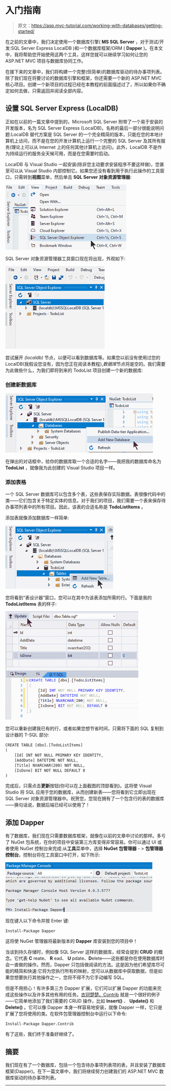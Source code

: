 # 入门指南

> 原文：<https://asp.mvc-tutorial.com/working-with-databases/getting-started/>

在之前的文章中，我们决定使用一个数据库引擎( **MS SQL Server** ，对于测试/开发:SQL Server Express LocalDB )和一个数据库框架/ORM ( **Dapper** )。在本文中，我将帮助您开始使用这两个工具，这样您就可以继续学习如何让您的 ASP.NET MVC 项目与数据库协同工作。

在接下来的文章中，我们将构建一个完整(但简单)的数据库驱动的待办事项列表。除了我们现在将要讨论的数据库引擎和框架，你还需要一个新的 ASP.NET MVC 核心项目。创建一个新项目的过程已经在本教程的前面描述过了，所以如果你不确定如何去做，只需返回并阅读全部内容。

## 设置 SQL Server Express (LocalDB)

正如在以前的一篇文章中提到的，Microsoft SQL Server 附带了一个易于安装的开发版本，名为 SQL Server Express (LocalDB)。名称的最后一部分很能说明问题:LocalDB 替代方案是 SQL Server 的一个完全精简的版本，只能在您的本地计算机上访问，而不是在您的开发计算机上运行一个完整的 SQL Server 及其所有服务(理论上可以从 Internet 上的任何其他计算机上访问)。此外，LocalDB 不是作为持续运行的服务全天候可用，而是在您需要时启动。

LocalDB 与 Visual Studio 一起安装(除非您主动要求安装程序不要这样做)，您甚至可以从 Visual Studio 内部控制它。如果您还没有看到用于执行此操作的工具窗口，只需转到**视图**菜单，然后单击 **SQL Server 对象资源管理器**:

![](img/7093e041d5d578da4522bb6e32f2e510.png "Finding SQL Server Object Explorer in Visual Studio") <input type="hidden" name="IL_IN_ARTICLE">

SQL Server 对象资源管理器工具窗口现在将出现，外观如下:

![](img/fe3ec6772475a73f624791b58ee15a4a.png "SQL Server Object Explorer")

尝试展开 *(localdb)* 节点，以便可以看到数据库等。如果您以前没有使用过您的 LocalDB(我假设您没有，因为您正在阅读本教程),*数据库*节点将是空的。我们需要为此做些什么，为我们即将到来的 TodoList 项目创建一个新的数据库:

### 创建新数据库

![](img/2f8b378a9d90a2374d2d9a45e41e07a7.png "Adding a new Database to LocalDB")

在弹出的对话框中，给你的数据库取一个合适的名字——我把我的数据库命名为 **TodoList** ，就像我为此创建的 Visual Studio 项目一样。

### 添加表格

一个 SQL Server 数据库可以包含多个表，这些表保存实际数据。表很像代码中的类——它们包含关于特定实体的信息。对于我们的项目，我们需要一个表来保存待办事项列表中的所有项目。因此，该表的合适名称是 **TodoListItems** 。

添加表就像添加数据库一样简单:

![](img/08cd745eba106c23741979ff2a70b7c8.png "Add New Table")

您将看到“表设计器”窗口，您可以在其中为该表添加所需的行。下面是我的 **TodoListItems** 表的样子:

![](img/51bed6fe3d85408c73fded4a413c1696.png "Table Designer")

您可以重新创建我已有的行，或者如果您想节省时间，只需将下面的 SQL 复制到设计器的 T-SQL 部分:

```
CREATE TABLE [dbo].[TodoListItems]
(
    [Id] INT NOT NULL PRIMARY KEY IDENTITY, 
    [AddDate] DATETIME NOT NULL, 
    [Title] NVARCHAR(200) NOT NULL, 
    [IsDone] BIT NOT NULL DEFAULT 0
)
```

完成后，只需点击**更新**按钮(你可以在上面截图的顶部看到)。这将使 Visual Studio 将 SQL 应用于您的数据库，从而创建新表——您将看到它立即出现在 SQL Server 对象资源管理器中。祝贺您，您现在拥有了一个包含行的表的数据库——换句话说，数据后端已经可以使用了！

## 添加 Dapper

有了数据库，我们现在只需要数据库框架，就像在以前的文章中讨论的那样。多亏了 NuGet 包系统，在你的项目中安装第三方库变得非常容易。你可以通过 UI 或者使用 NuGet 控制台来完成:从**工具**菜单中，选择 **NuGet 包管理器** - > **包管理器控制台**。控制台将在工具窗口中打开，如下所示:

![](img/d5890867ab8e2c9fe2844566a75293e2.png "NuGet Console")

现在键入以下命令并按 Enter 键:

```
Install-Package Dapper
```

这将使 NuGet 管理器将最新版本的 **Dapper** 库安装到您的项目中！

当谈到持久存储时，例如像 SQL Server 这样的数据库，经常会提到 **CRUD** 的概念。它代表 **C** reate、 **R** ead、 **U** pdate、**D**elete——这些都是你在使用数据库时会一直做的操作。然而，Dapper 只包括做阅读的方法。这是因为他们希望库尽可能的精简和快速:它将为您执行所有的映射，您可以从数据库中获取数据，但是如果您想要执行其他操作之一，您将不得不为它手动编写 SQL。

但是不用担心！有许多第三方 Dapper 扩展，它们可以扩展 Dapper 的功能来完成这些操作以及许多其他有用的任务。[衣冠楚楚。Contrib](https://www.nuget.org/packages/Dapper.Contrib/) 就是一个很好的例子——它简单地添加了我们需要的 CRUD 操作，比如 **Insert()** 、 **Update()** 和 **Delete()** 。它可以像 Dapper 本身一样容易地安装，就像 Dapper 一样，它只是扩展了您将使用的类。在软件包管理器控制台中运行以下命令:

```
Install-Package Dapper.Contrib
```

有了这些，我们终于准备好继续了。

## 摘要

我们现在有了一个数据库，包括一个包含待办事项列表项的表，并且安装了数据库框架(Dapper)。在下一篇文章中，我们将继续努力创建我们的 ASP.NET MVC 数据库驱动的待办事项列表。

* * *